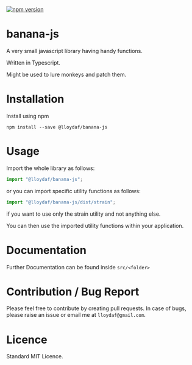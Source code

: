 [![npm version](https://badge.fury.io/js/%40lloydaf%2Fbanana-js.svg)](https://badge.fury.io/js/%40lloydaf%2Fbanana-js)
# banana-js

A very small javascript library having handy functions.

Written in Typescript.

Might be used to lure monkeys and patch them.

# Installation

Install using npm

```
npm install --save @lloydaf/banana-js
```

# Usage

Import the whole library as follows:

```typescript
import "@lloydaf/banana-js";
```

or you can import specific utility functions as follows:

```typescript
import "@lloydaf/banana-js/dist/strain";
```

if you want to use only the strain utility and not anything else.

You can then use the imported utility functions within your application.

# Documentation

Further Documentation can be found inside `src/<folder>`

# Contribution / Bug Report

Please feel free to contribute by creating pull requests. In case of bugs, please raise an issue or email me at `lloydaf@gmail.com`.

# Licence

Standard MIT Licence.
